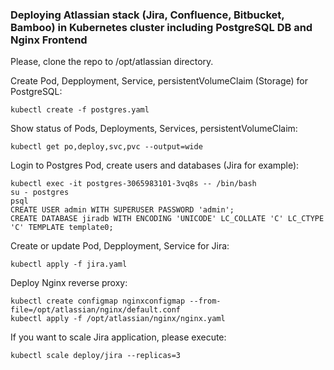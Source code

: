 ### Deploying Atlassian stack (Jira, Confluence, Bitbucket, Bamboo) in Kubernetes cluster including PostgreSQL DB and Nginx Frontend

Please, clone the repo to /opt/atlassian directory.

Create Pod, Depployment, Service, persistentVolumeClaim (Storage) for PostgreSQL:
```
kubectl create -f postgres.yaml
```
Show status of Pods, Deployments, Services, persistentVolumeClaim:
```
kubectl get po,deploy,svc,pvc --output=wide
```
Login to Postgres Pod, create users and databases (Jira for example):
```
kubectl exec -it postgres-3065983101-3vq8s -- /bin/bash
su - postgres
psql
CREATE USER admin WITH SUPERUSER PASSWORD 'admin';
CREATE DATABASE jiradb WITH ENCODING 'UNICODE' LC_COLLATE 'C' LC_CTYPE 'C' TEMPLATE template0;
```
Create or update Pod, Depployment, Service for Jira:
```
kubectl apply -f jira.yaml
```
Deploy Nginx reverse proxy:
```
kubectl create configmap nginxconfigmap --from-file=/opt/atlassian/nginx/default.conf
kubectl apply -f /opt/atlassian/nginx/nginx.yaml
```
If you want to scale Jira application, please execute:
```
kubectl scale deploy/jira --replicas=3
```
